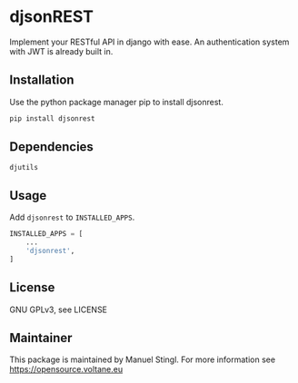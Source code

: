 # djsonREST
Implement your RESTful API in django with ease.
An authentication system with JWT is already built in.

## Installation
Use the python package manager pip to install djsonrest.

```bash
pip install djsonrest
```

## Dependencies
`djutils`

## Usage
Add `djsonrest` to `INSTALLED_APPS`.
```python
INSTALLED_APPS = [
    ...
    'djsonrest',
]
```

## License
GNU GPLv3, see LICENSE

## Maintainer
This package is maintained by Manuel Stingl.
For more information see https://opensource.voltane.eu
